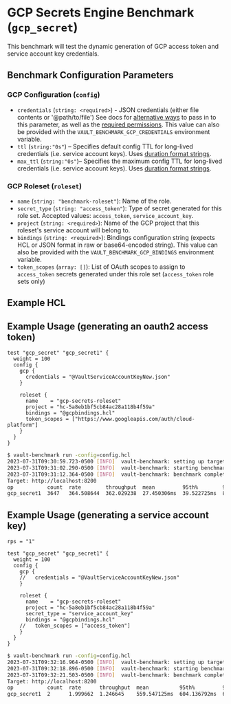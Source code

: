 # GCP Secrets Engine Benchmark (`gcp_secret`)
This benchmark will test the dynamic generation of GCP access token and service account key credentials.

## Benchmark Configuration Parameters

### GCP Configuration (`config`)
- `credentials` (`string: <required>`) - JSON credentials (either file contents or '@path/to/file')
  See docs for [alternative ways](https://developer.hashicorp.com/vault/docs/secrets/gcp#setup) to pass in to this parameter, as well as the
  [required permissions](https://developer.hashicorp.com/vault/docs/secrets/gcp#required-permissions). This value can also be provided with the `VAULT_BENCHMARK_GCP_CREDENTIALS` environment variable. 
- `ttl` (`string:"0s"`) – Specifies default config TTL for long-lived credentials
  (i.e. service account keys). Uses [duration format strings](https://developer.hashicorp.com/vault/docs/concepts/duration-format).
- `max_ttl` (`string:"0s"`)– Specifies the maximum config TTL for long-lived credentials
  (i.e. service account keys). Uses [duration format strings](https://developer.hashicorp.com/vault/docs/concepts/duration-format).

### GCP Roleset (`roleset`)
- `name` (`string: "benchmark-roleset"`): Name of the role.
- `secret_type` (`string: "access_token"`): Type of secret generated for this role set. Accepted values: `access_token`, `service_account_key`. 
- `project` (`string: <required>`): Name of the GCP project that this roleset's service account will belong to. 
- `bindings` (`string: <required>`): Bindings configuration string (expects HCL or JSON format in raw or base64-encoded string). This value can also be provided with the `VAULT_BENCHMARK_GCP_BINDINGS` environment variable. 
- `token_scopes` (`array: []`): List of OAuth scopes to assign to `access_token` secrets generated under this role set (`access_token` role sets only)

## Example HCL
## Example Usage (generating an oauth2 access token)
```hcl
test "gcp_secret" "gcp_secret1" {
  weight = 100
  config {
    gcp {
      credentials = "@VaultServiceAccountKeyNew.json"
    }

    roleset {
      name    = "gcp-secrets-roleset"
      project = "hc-5a8eb1bf5cb84ac28a118b4f59a"
      bindings = "@gcpbindings.hcl" 
      token_scopes = ["https://www.googleapis.com/auth/cloud-platform"]
    }
  }
}
```

```bash
$ vault-benchmark run -config=config.hcl
2023-07-31T09:30:59.723-0500 [INFO]  vault-benchmark: setting up targets
2023-07-31T09:31:02.290-0500 [INFO]  vault-benchmark: starting benchmarks: duration=10s
2023-07-31T09:31:12.364-0500 [INFO]  vault-benchmark: benchmark complete
Target: http://localhost:8200
op           count  rate        throughput  mean         95th%        99th%       successRatio
gcp_secret1  3647   364.508644  362.029238  27.450306ms  39.522725ms  88.93587ms  100.00%
```

## Example Usage (generating a service account key)
```
rps = "1"

test "gcp_secret" "gcp_secret1" {
  weight = 100
  config {
    gcp {
    //   credentials = "@VaultServiceAccountKeyNew.json"
    }

    roleset {
      name    = "gcp-secrets-roleset"
      project = "hc-5a8eb1bf5cb84ac28a118b4f59a"
      secret_type = "service_account_key"
      bindings = "@gcpbindings.hcl" 
    //   token_scopes = ["access_token"]
    }
  }
}
```

```bash
$ vault-benchmark run -config=config.hcl
2023-07-31T09:32:16.964-0500 [INFO]  vault-benchmark: setting up targets
2023-07-31T09:32:18.896-0500 [INFO]  vault-benchmark: starting benchmarks: duration=2s
2023-07-31T09:32:21.503-0500 [INFO]  vault-benchmark: benchmark complete
Target: http://localhost:8200
op           count  rate      throughput  mean          95th%         99th%         successRatio
gcp_secret1  2      1.999662  1.246645    559.547125ms  604.136792ms  604.136792ms  100.00%
```